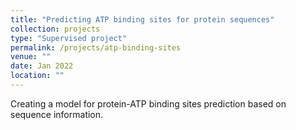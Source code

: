 ```yaml
---
title: "Predicting ATP binding sites for protein sequences"
collection: projects
type: "Supervised project"
permalink: /projects/atp-binding-sites
venue: ""
date: Jan 2022
location: ""
---
```

Creating a model for protein-ATP binding sites prediction based on sequence information.
